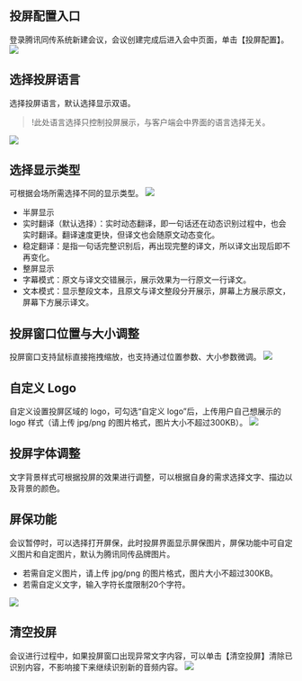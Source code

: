 ## 投屏配置入口
登录腾讯同传系统新建会议，会议创建完成后进入会中页面，单击【投屏配置】。
![](https://main.qcloudimg.com/raw/1daab8be6a77691cbf876cf9821c784e.png)

## 选择投屏语言
选择投屏语言，默认选择显示双语。
>!此处语言选择只控制投屏展示，与客户端会中界面的语言选择无关。

![](https://main.qcloudimg.com/raw/10a5867a1f2004b28df3b71f32befd21.png)
 
## 选择显示类型
可根据会场所需选择不同的显示类型。
![](https://main.qcloudimg.com/raw/50fc66c37a0ad348877f48a3d610103f.png)
 
- 半屏显示
 - 实时翻译（默认选择）：实时动态翻译，即一句话还在动态识别过程中，也会实时翻译。翻译速度更快，但译文也会随原文动态变化。
 - 稳定翻译：是指一句话完整识别后，再出现完整的译文，所以译文出现后即不再变化。
- 整屏显示
 - 字幕模式：原文与译文交错展示，展示效果为一行原文一行译文。
 - 文本模式：显示整段文本，且原文与译文整段分开展示，屏幕上方展示原文，屏幕下方展示译文。


## 投屏窗口位置与大小调整
投屏窗口支持鼠标直接拖拽缩放，也支持通过位置参数、大小参数微调。
![](https://main.qcloudimg.com/raw/c5f37be89e64123658050f49b2ff6a58.png)
 
## 自定义 Logo
自定义设置投屏区域的 logo，可勾选“自定义 logo”后，上传用户自己想展示的 logo 样式（请上传 jpg/png 的图片格式，图片大小不超过300KB）。
![](https://main.qcloudimg.com/raw/05ef037f560a8c279f52d673ea801a68.png)

## 投屏字体调整
文字背景样式可根据投屏的效果进行调整，可以根据自身的需求选择文字、描边以及背景的颜色。

## 屏保功能
会议暂停时，可以选择打开屏保，此时投屏界面显示屏保图片，屏保功能中可自定义图片和自定图片，默认为腾讯同传品牌图片。
- 若需自定义图片，请上传 jpg/png 的图片格式，图片大小不超过300KB。
- 若需自定义文字，输入字符长度限制20个字符。

![](https://main.qcloudimg.com/raw/9da53de04191ad684c08d677d2ab9afa.png)

## 清空投屏
会议进行过程中，如果投屏窗口出现异常文字内容，可以单击【清空投屏】清除已识别内容，不影响接下来继续识别新的音频内容。
![](https://main.qcloudimg.com/raw/d2aae3be78968a4aeee501f5762bdc7b.png)
